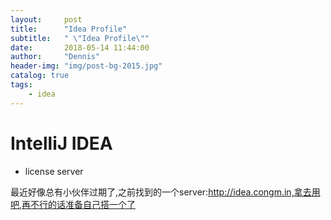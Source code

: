 ```yaml
---
layout:     post
title:      "Idea Profile"
subtitle:   " \"Idea Profile\""
date:       2018-05-14 11:44:00
author:     "Dennis"
header-img: "img/post-bg-2015.jpg"
catalog: true
tags:
    - idea
---
```



# IntelliJ IDEA

- license server  

最近好像总有小伙伴过期了,之前找到的一个server:http://idea.congm.in,拿去用吧,再不行的话准备自己搭一个了





